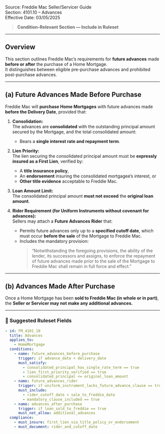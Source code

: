 Source: Freddie Mac Seller/Servicer Guide  
Section: 4101.10 – Advances  
Effective Date: 03/05/2025  

> **Condition-Relevant Section — Include in Ruleset**

---

## Overview
This section outlines Freddie Mac’s requirements for **future advances** made **before or after** the purchase of a Home Mortgage.  
It distinguishes between eligible pre-purchase advances and prohibited post-purchase advances.

---

## (a) Future Advances Made Before Purchase
Freddie Mac will **purchase Home Mortgages** with future advances made **before the Delivery Date**, provided that:

1. **Consolidation:**  
   The advances are **consolidated** with the outstanding principal amount secured by the Mortgage, and the total consolidated amount:
   - Bears a **single interest rate and repayment term**.

2. **Lien Priority:**  
   The lien securing the consolidated principal amount must be **expressly insured as a First Lien**, verified by:
   - A **title insurance policy**,  
   - An **endorsement** insuring the consolidated mortgagee’s interest, or  
   - **Other title evidence** acceptable to Freddie Mac.

3. **Loan Amount Limit:**  
   The consolidated principal amount **must not exceed** the **original loan amount**.

4. **Rider Requirement (for Uniform Instruments without covenant for advances):**  
   Sellers may attach a **Future Advances Rider** that:
   - Permits future advances only up to a **specified cutoff date**, which must occur **before the sale** of the Mortgage to Freddie Mac.  
   - Includes the mandatory provision:  
     > “Notwithstanding the foregoing provisions, the ability of the lender, its successors and assigns, to enforce the repayment of future advances made prior to the sale of the Mortgage to Freddie Mac shall remain in full force and effect.”

---

## (b) Advances Made After Purchase
Once a Home Mortgage has been **sold to Freddie Mac (in whole or in part)**,  
the **Seller or Servicer may not make any additional advances.**

---

### 🧩 Suggested Ruleset Fields

```yaml
- id: FM_4101_10
  title: Advances
  applies_to:
    - HomeMortgage
  conditions:
    - name: future_advances_before_purchase
      trigger: if advance_date < delivery_date
      must_satisfy:
        - consolidated_principal_has_single_rate_term == true
        - lien_first_priority_verified == true
        - consolidated_principal <= original_loan_amount
    - name: future_advances_rider
      trigger: if uniform_instrument_lacks_future_advance_clause == true
      must_include:
        - rider_cutoff_date < sale_to_freddie_date
        - mandatory_clause_included == true
    - name: advances_after_purchase
      trigger: if loan_sold_to_freddie == true
      must_not_allow: additional_advances
  compliance:
    - must_insure: first_lien_via_title_policy_or_endorsement
    - must_document: rider_and_cutoff_date
